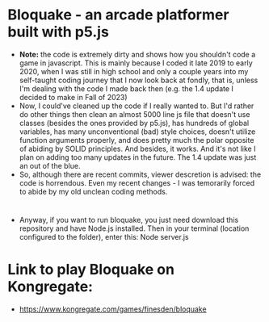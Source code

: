 # Bloquake - an arcade platformer built with p5.js

- **Note:** the code is extremely dirty and shows how you shouldn't code a game in javascript. This is mainly because I coded it late 2019 to early 2020, when I was still in high school and only a couple years into my self-taught coding journey that I now look back at fondly, that is, unless I'm dealing with the code I made back then (e.g. the 1.4 update I decided to make in Fall of 2023)
- Now, I could've cleaned up the code if I really wanted to. But I'd rather do other things then clean an almost 5000 line js file that doesn't use classes (besides the ones provided by p5.js), has hundreds of global variables, has many unconventional (bad) style choices, doesn't utilize function arguments properly, and does pretty much the polar opposite of abiding by SOLID principles. And besides, it works. And it's not like I plan on adding too many updates in the future. The 1.4 update was just an out of the blue.
- So, although there are recent commits, viewer descretion is advised: the code is horrendous. Even my recent changes - I was temorarily forced to abide by my old unclean coding methods.
 
#
 - Anyway, if you want to run bloquake, you just need download this repository and have Node.js installed. Then in your terminal (location configured to the folder), enter this: Node server.js


# Link to play Bloquake on Kongregate: 
- https://www.kongregate.com/games/finesden/bloquake